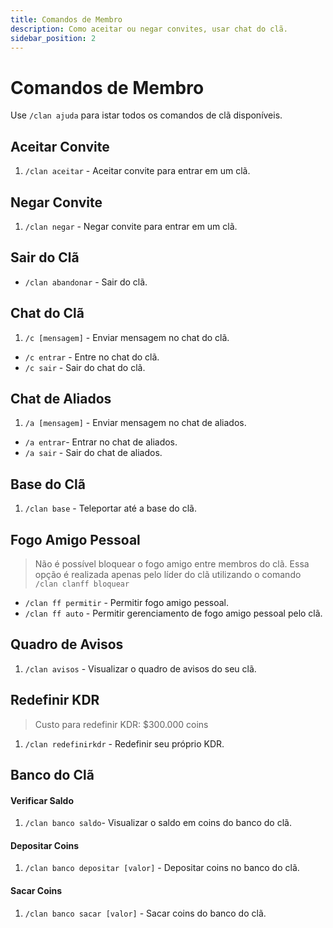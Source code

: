 ```yaml
---
title: Comandos de Membro
description: Como aceitar ou negar convites, usar chat do clã.
sidebar_position: 2
---
```


# Comandos de Membro

Use `/clan ajuda` para istar todos os comandos de clã disponíveis.

## Aceitar Convite

1. `/clan aceitar` - Aceitar convite para entrar em um clã.

## Negar Convite

1. `/clan negar` -  Negar convite para entrar em um clã.

## Sair do Clã

* `/clan abandonar` - Sair do clã.

## Chat do Clã

1. `/c [mensagem]` - Enviar mensagem no chat do clã.

* `/c entrar` - Entre no chat do clã. 
* `/c sair` - Sair do chat do clã.

## Chat de Aliados

1. `/a [mensagem]` - Enviar mensagem no chat de aliados.

* `/a entrar`- Entrar no chat de aliados. 
* `/a sair` -  Sair do chat de aliados.

## Base do Clã

1. `/clan base` - Teleportar até a base do clã.

## Fogo Amigo Pessoal

> Não é possível bloquear o fogo amigo entre membros do clã. Essa opção é realizada apenas pelo líder do clã utilizando o comando `/clan clanff bloquear`

* `/clan ff permitir` - Permitir fogo amigo pessoal.
* `/clan ff auto` - Permitir gerenciamento de fogo amigo pessoal pelo clã.

## Quadro de Avisos

1. `/clan avisos` - Visualizar o quadro de avisos do seu clã.

## Redefinir KDR

> Custo para redefinir KDR: $300.000 coins

1. `/clan redefinirkdr` - Redefinir seu próprio KDR.

## Banco do Clã

#### Verificar Saldo

1. `/clan banco saldo`- Visualizar o saldo em coins do banco do clã. 

#### Depositar Coins

1. `/clan banco depositar [valor]` - Depositar coins no banco do clã.

#### Sacar Coins

1. `/clan banco sacar [valor]` - Sacar coins do banco do clã.